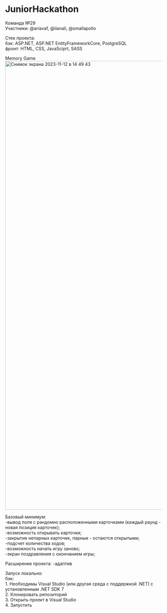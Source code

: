 # JuniorHackathon
Команда №29  
Участники: @ariavaf, @ilanali, @smallapollo  


Стек проекта:  
     бэк: ASP.NET, ASP.NET EntityFrameworkCore, PostgreSQL  
     фронт: HTML, CSS, JavaSciprt, SASS  

Memory Game
<img width="1440" alt="Снимок экрана 2023-11-12 в 14 49 43" src="https://github.com/ariadnaafanaskina/JuniorHackathon/assets/64545922/76f50ecf-8555-4607-b6d8-65f34526c886">

Базовый минимум:  
    -вывод поля с рандомно расположенными карточками (каждый раунд - новая позиция карточек);  
    -возможность открывать карточки;  
    -закрытие непарных карточек, парные - остаются открытыми;  
    -подсчет количества ходов;  
    -возможность начать игру заново;  
    -экран поздравления с окончанием игры;  
   
 Расширение проекта:
   -адаптив

   Запуск локально:  
     бэк:  
        1. Необходимы Visual Studio (или другая среда с поддержкой .NET) с установленным .NET SDK 7  
        2. Клонировать репозиторий  
        3. Открыть проект в Visual Studio  
        4. Запустить  
        
